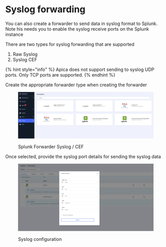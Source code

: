 # Syslog forwarding

You can also create a forwarder to send data in syslog format to Splunk. Note his needs you to enable the syslog receive ports on the Splunk instance

There are two types for syslog forwarding that are supported

1. Raw Syslog
2. Syslog CEF

{% hint style="info" %}
Apica does not support sending to syslog UDP ports. Only TCP ports are supported.
{% endhint %}

Create the appropriate forwarder type when creating the forwarder

<figure><img src="../.gitbook/assets/Screen Shot 2023-01-04 at 2.31.48 PM.png" alt=""><figcaption><p>Splunk Forwarder Syslog / CEF</p></figcaption></figure>

Once selected, provide the syslog port details for sending the syslog data

<figure><img src="../.gitbook/assets/Screen Shot 2023-01-04 at 2.28.38 PM.png" alt=""><figcaption><p>Syslog configuration</p></figcaption></figure>

